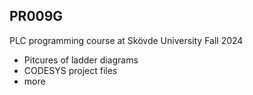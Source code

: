 ## PR009G
PLC programming course at Skövde University Fall 2024
- Pitcures of ladder diagrams
- CODESYS project files
- more
